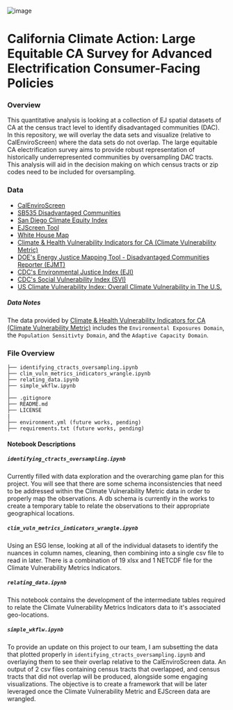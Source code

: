 ![image](https://github.com/The2035Initiative/Buffer_Protocol_2035_Initiative_draft/assets/141206781/a801039a-1760-48e7-915c-76a41e71eac8)
# California Climate Action: Large Equitable CA Survey for Advanced Electrification Consumer-Facing Policies

### Overview
This quantitative analysis is looking at a collection of EJ spatial datasets of CA at the census tract level to identify disadvantaged communities (DAC). In this repository, we will overlay the data sets and visualize (relative to CalEnviroScreen) where the data sets do not overlap. The large equitable CA electrification survey aims to provide robust representation of historically underrepresented communities by oversampling DAC tracts. This analysis will aid in the decision making on which census tracts or zip codes need to be included for oversampling.


### Data
- [CalEnviroScreen](https://oehha.ca.gov/calenviroscreen/maps-data)
- [SB535 Disadvantaged Communities](https://oehha.ca.gov/calenviroscreen/sb535)
- [San Diego Climate Equity Index](https://www.arcgis.com/home/item.html?id=859711eac76f47a7996b39a424c5c222)
- [EJScreen Tool](https://www.epa.gov/ejscreen/download-ejscreen-data)
- [White House Map](https://screeningtool.geoplatform.gov/en/downloads#3/33.47/-97.5)
- [Climate & Health Vulnerability Indicators for CA (Climate Vulnerability Metric)](https://www.cdph.ca.gov/Programs/OHE/Pages/CC-Health-Vulnerability-Indicators.aspx#) 
- [DOE's Energy Justice Mapping Tool - Disadvantaged Communities Reporter (EJMT)](https://energyjustice.egs.anl.gov/)
- [CDC's Environmental Justice Index (EJI)](https://www.atsdr.cdc.gov/placeandhealth/eji/index.html)
- [CDC's Social Vulnerability Index (SVI)](https://www.atsdr.cdc.gov/placeandhealth/svi/index.html)
- [US Climate Vulnerability Index: Overall Climate Vulnerability in The U.S.](https://map.climatevulnerabilityindex.org/map/cvi_overall/usa?mapBoundaries=Tract&mapFilter=0&reportBoundaries=Tract&geoContext=State)

##### Data Notes

The data provided by [Climate & Health Vulnerability Indicators for CA (Climate Vulnerability Metric)](https://www.cdph.ca.gov/Programs/OHE/Pages/CC-Health-Vulnerability-Indicators.aspx#) includes the `Environmental Exposures Domain`, the `Population Sensitivty Domain`, and the `Adaptive Capacity Domain`.

### File Overview 
```
├── identifying_ctracts_oversampling.ipynb
├── clim_vuln_metrics_indicators_wrangle.ipynb
├── relating_data.ipynb
├── simple_wkflw.ipynb
│   
├── .gitignore
├── README.md
├── LICENSE
|
├── environment.yml (future works, pending)
├── requirements.txt (future works, pending)

```

#### Notebook Descriptions

##### `identifying_ctracts_oversampling.ipynb`
Currently filled with data exploration and the overarching game plan for this project.
You will see that there are some schema inconsistencies that need to be addressed within the Climate Vulnerability Metric data in order to properly map the observations.
A db schema is currently in the works to create a temporary table to relate the observations to their appropriate geographical locations.

##### `clim_vuln_metrics_indicators_wrangle.ipynb`
Using an ESG lense, looking at all of the individual datasets to identify the nuances in column names, cleaning, then combining into a single csv file to read in later.
There is a combination of 19 xlsx and 1 NETCDF file for the Climate Vulnerability Metrics Indicators.

##### `relating_data.ipynb`
This notebook contains the development of the intermediate tables required to relate the Climate Vulnerability Metrics Indicators data to it's associated geo-locations.

##### `simple_wkflw.ipynb`
To provide an update on this project to our team, I am subsetting the data that plotted properly in `identifying_ctracts_oversampling.ipynb` and overlaying them to see their overlap relative to the CalEnviroScreen data. An output of 2 csv files containing census tracts that overlapped, and census tracts that did not overlap will be produced, alongside some engaging visualizations. The objective is to create a framework that will be later leveraged once the Climate Vulnerability Metric and EJScreen data are wrangled.